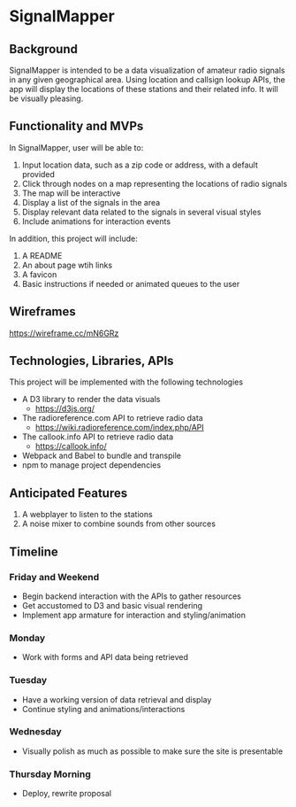 # SignalMapper

## Background

SignalMapper is intended to be a data visualization of amateur radio signals in any given geographical area. Using location and callsign lookup APIs, the app will display the locations of these stations and their related info. It will be visually pleasing.

## Functionality and MVPs

In SignalMapper, user will be able to:

1. Input location data, such as a zip code or address, with a default provided
2. Click through nodes on a map representing the locations of radio signals
3. The map will be interactive
4. Display a list of the signals in the area
5. Display relevant data related to the signals in several visual styles
6. Include animations for interaction events

In addition, this project will include:

1. A README
2. An about page wtih links
3. A favicon
4. Basic instructions if needed or animated queues to the user

## Wireframes

<https://wireframe.cc/mN6GRz>

## Technologies, Libraries, APIs

This project will be implemented with the following technologies

- A D3 library to render the data visuals
  - <https://d3js.org/>
- The radioreference.com API to retrieve radio data
  - <https://wiki.radioreference.com/index.php/API>
- The callook.info API to retrieve radio data
  - <https://callook.info/>
- Webpack and Babel to bundle and transpile
- npm to manage project dependencies

## Anticipated Features

1. A webplayer to listen to the stations
2. A noise mixer to combine sounds from other sources

## Timeline

### Friday and Weekend

- Begin backend interaction with the APIs to gather resources
- Get accustomed to D3 and basic visual rendering
- Implement app armature for interaction and styling/animation

### Monday

- Work with forms and API data being retrieved

### Tuesday

- Have a working version of data retrieval and display
- Continue styling and animations/interactions

### Wednesday

- Visually polish as much as possible to make sure the site is presentable

### Thursday Morning

- Deploy, rewrite proposal
